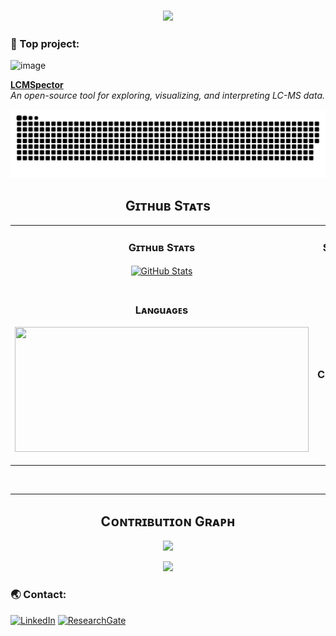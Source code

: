 <h3 align="center">
  <img src="https://readme-typing-svg.herokuapp.com?font=Righteous&duration=3500&pause=500&color=58a6ff&center=true&vCenter=true&width=435&lines=Hi+there!+👋+I+go+by+Matt+;(Mateusz+is+just+way+too+hard+to+pronounce)++" />
</h3>

### 📁 Top project:

<img width="6302" height="532" alt="image" src="https://github.com/user-attachments/assets/959cbc73-1b21-4ce6-94b6-989f005ab4c4" />

**[LCMSpector](https://github.com/MateuszFido/LCMSpector)**  
*An open-source tool for exploring, visualizing, and interpreting LC-MS data.*

<picture>
  <source media="(prefers-color-scheme: dark)" srcset="github-snake-dark.svg" />
  <source media="(prefers-color-scheme: light)" srcset="github-snake.svg" />
  <img alt="github-snake" src="github-snake.svg" />
</picture>

<!--Github stats Table--> 
<h2 align="center"> Gɪᴛʜuʙ Sᴛᴀᴛs </h2>

<table width="100%">
  <tr>
    <td width="50%">
      <h3 align="center"><strong>Gɪᴛʜuʙ Sᴛᴀᴛs</strong></h3>
      <p align="center">
        <a href="https://github.com/mateuszfido">
          <img align="center" src="https://github-readme-stats.vercel.app/api?username=mateuszfido&count_private=true&show_icons=true&theme=dark&bg_color=0D1117&title_color=58a6ff&text_color=c9d1d9&rank_icon=github&hide=prs,issues,contribs&show=reviews,prs_merged,prs_merged_percentage" alt="GitHub Stats" />
        </a>
      </p>
    </td>
    <td width="50%">
      <h3 align="center"><strong>Sᴛʀᴇᴀᴋ Sᴛᴀᴛs</strong></h3>
      <p align="center">
        <a href="https://github.com/mateuszfido">
          <img align="center" src="https://streak-stats.demolab.com?user=mateuszfido&theme=dark&background=0D1117&currStreakNum=58a6ff&sideNums=58a6ff" alt="Streak Stats" />
        </a>
      </p>
    </td>
  </tr>
  <tr>
    <td width="50%">
      <h3 align="center"><strong>Lᴀɴɢuᴀɢᴇs </strong></h3>
      <p align="center">
        <a href="https://github.com/mateuszfido">
        <img src="https://github-readme-stats.vercel.app/api/top-langs/?username=mateuszfido&layout=compact&theme=dark&bg_color=0D1117&title_color=58a6ff&text_color=c9d1d9&langs_count=10" width="470" height="200" />
        </a>
      </p>
    </td>
    <td width="50%">
      <h3 align="center"><strong>Tᴏᴘ Cᴏɴᴛʀɪʙuᴛɪᴏɴs</strong></h3>
      <p align="center">
        <a href="https://github.com/mateuszfido">
          <img align="center" src="https://github-contributor-stats.vercel.app/api?username=mateuszfido&limit=2&theme=dark&bg_color=0D1117&title_color=58a6ff&text_color=c9d1d9&show_owner=true&combine_all_yearly_contributions=false" alt="Top Repo" />
        </a>
      </p>
    </td>
  </tr>
</table>
<br />

---

<!--Contribution Graph-->
<h2 align="center"> Cᴏɴᴛʀɪʙuᴛɪᴏɴ Gʀᴀᴘʜ </h2>
<div align="center">
    <img src="https://github-readme-activity-graph.vercel.app/graph?username=mateuszfido&bg_color=0D1117&color=58a6ff&line=58a6ff&point=c9d1d9&area=false&hide_border=true" border-radius="15">
</div>

<p align="center">
<img src="https://readme-typing-svg.herokuapp.com?font=Roboto+Slab&color=58a6ff&size=30&center=true&vCenter=true&width=450&lines=Thanks+for+visiting!" />
</p>

### 🌏 Contact:

[![LinkedIn](https://img.shields.io/badge/-Mateusz%20Fido-0A66C2?style=flat&logo=Linkedin&logoColor=white)](https://www.linkedin.com/in/mateusz-fido-7b396b24b/) [![ResearchGate](https://img.shields.io/badge/-ResearchGate-00CCBB?style=flat&logo=ResearchGate&logoColor=white)](https://www.researchgate.net/profile/Mateusz-Fido)

